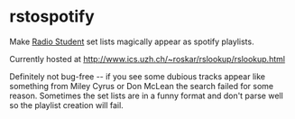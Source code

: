 rstospotify
===========

Make [Radio Student](http://www.radiostudent.si) set lists magically appear as spotify playlists. 

Currently hosted at http://www.ics.uzh.ch/~roskar/rslookup/rslookup.html

Definitely not bug-free -- if you see some dubious tracks appear like something from Miley Cyrus or Don McLean the search failed for some reason. Sometimes the set lists are in a funny format and don't parse well so the playlist creation will fail. 
